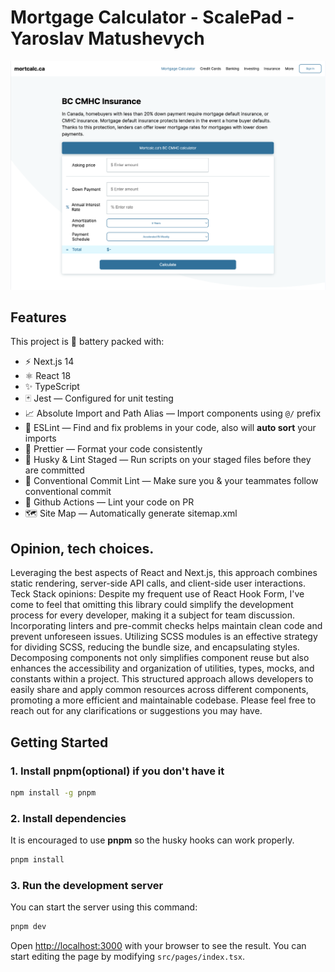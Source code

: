 # Mortgage Calculator - ScalePad - Yaroslav Matushevych

![alt text](<Screenshot 2024-02-23 at 17.14.11.png>)

## Features

This project is 🔋 battery packed with:

- ⚡️ Next.js 14
- ⚛️ React 18
- ✨ TypeScript
- 🃏 Jest — Configured for unit testing
- 📈 Absolute Import and Path Alias — Import components using `@/` prefix
- 📏 ESLint — Find and fix problems in your code, also will **auto sort** your imports
- 💖 Prettier — Format your code consistently
- 🐶 Husky & Lint Staged — Run scripts on your staged files before they are committed
- 🤖 Conventional Commit Lint — Make sure you & your teammates follow conventional commit
- 👷 Github Actions — Lint your code on PR
- 🗺 Site Map — Automatically generate sitemap.xml

## Opinion, tech choices.

Leveraging the best aspects of React and Next.js, this approach combines static rendering, server-side API calls, and client-side user interactions.
Teck Stack opinions: Despite my frequent use of React Hook Form, I've come to feel that omitting this library could simplify the development process for every developer, making it a subject for team discussion. Incorporating linters and pre-commit checks helps maintain clean code and prevent unforeseen issues. Utilizing SCSS modules is an effective strategy for dividing SCSS, reducing the bundle size, and encapsulating styles. Decomposing components not only simplifies component reuse but also enhances the accessibility and organization of utilities, types, mocks, and constants within a project. This structured approach allows developers to easily share and apply common resources across different components, promoting a more efficient and maintainable codebase.
Please feel free to reach out for any clarifications or suggestions you may have.

## Getting Started

### 1. Install pnpm(optional) if you don't have it

```bash
npm install -g pnpm
```

### 2. Install dependencies

It is encouraged to use **pnpm** so the husky hooks can work properly.

```bash
pnpm install
```

### 3. Run the development server

You can start the server using this command:

```bash
pnpm dev
```

Open [http://localhost:3000](http://localhost:3000) with your browser to see the result. You can start editing the page by modifying `src/pages/index.tsx`.
